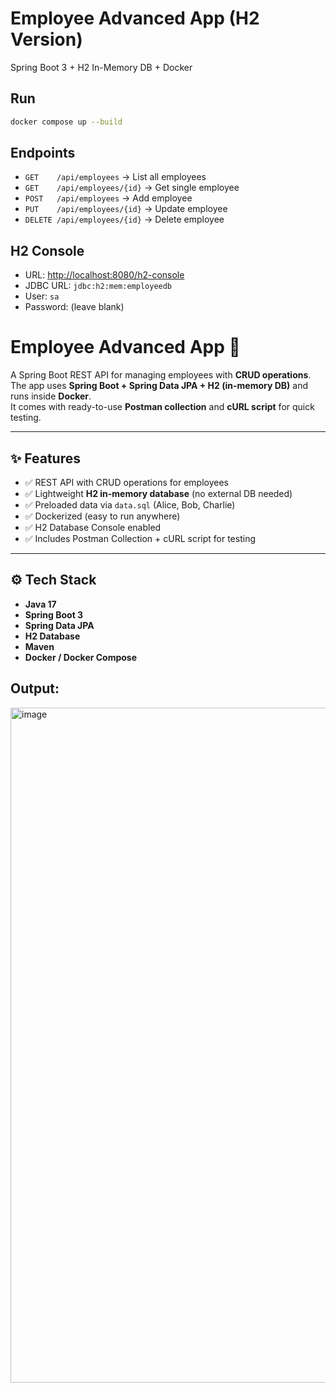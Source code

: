 # Employee Advanced App (H2 Version)

Spring Boot 3 + H2 In-Memory DB + Docker

## Run
```bash
docker compose up --build
```

## Endpoints
- `GET    /api/employees` → List all employees
- `GET    /api/employees/{id}` → Get single employee
- `POST   /api/employees` → Add employee
- `PUT    /api/employees/{id}` → Update employee
- `DELETE /api/employees/{id}` → Delete employee

## H2 Console
- URL: [http://localhost:8080/h2-console](http://localhost:8080/h2-console)
- JDBC URL: `jdbc:h2:mem:employeedb`
- User: `sa`
- Password: (leave blank)
# Employee Advanced App 🚀

A Spring Boot REST API for managing employees with **CRUD operations**.  
The app uses **Spring Boot + Spring Data JPA + H2 (in-memory DB)** and runs inside **Docker**.  
It comes with ready-to-use **Postman collection** and **cURL script** for quick testing.

---

## ✨ Features
- ✅ REST API with CRUD operations for employees
- ✅ Lightweight **H2 in-memory database** (no external DB needed)
- ✅ Preloaded data via `data.sql` (Alice, Bob, Charlie)
- ✅ Dockerized (easy to run anywhere)
- ✅ H2 Database Console enabled
- ✅ Includes Postman Collection + cURL script for testing

---

## ⚙️ Tech Stack
- **Java 17**
- **Spring Boot 3**
- **Spring Data JPA**
- **H2 Database**
- **Maven**
- **Docker / Docker Compose**
## Output:
<img width="1920" height="1080" alt="image" src="https://github.com/user-attachments/assets/7fa2f30b-26c6-4fea-9462-22cb57f5700a" />



